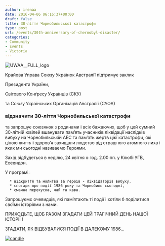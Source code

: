 ```yaml
---
author: irenaa
date: 2016-04-06 06:16:37+00:00
draft: false
title: 30-ліття Чорнобильської катастрофи
type: post
url: /events/30th-anniversary-of-chernobyl-disaster/
categories:
- Community
- Events
- Victoria
---
```


![UWAA__FULL_logo](http://www.ozeukes.com/wp-content/uploads/2016/04/UWAA__FULL_logo.png)





Крайова Управа Союзу Українок Австралії підтримує заклик




Президента України,




Світового Конґресу Українців (СКУ)




та Союзу Українських Організацій Австралії (СУОА)





### відзначити 30-ліття Чорнобильської катастрофи


та запрошує союзянок з родинами і всіх бажаючих, щоб у цей сумний 30-літній ювілей вшанувати пам’ять учасників ліквідації наслідків вибуху на Чорнобильській АЕС та пам’ять жертв цієї катастрофи, які ціною життя і здоров’я захищали людство від страшного атомного лиха і яких ми сьогодні називаємо Героями.

Захід відбудеться в неділю, 24 квітня о год. 2.00 пп. у Клюбі УГВ, Есеендон.

У програмі:



	  * відкриття та молитва за героїв - ліквідаторів вибуху,
	  * спогади про події 1986 року та Чорнобиль сьогодні,
	  * смачна перекуска, чай та кава.

Запрошуємо очевидців, які пам’ятають ті події і хотіли б поділитися своїми історіями з нами.

ПРИХОДЬТЕ, ЩОБ РАЗОМ ЗГАДАТИ ЦЕЙ ТРАГІЧНИЙ ДЕНЬ НАШОЇ ІСТОРІЇ !

ЗГАДАТИ, ЯК ВІДБУВАЛИСЯ ПОДІЇ В ДАЛЕКОМУ 1986...

[![candle](http://www.ozeukes.com/wp-content/uploads/2016/04/candle.png)
](http://www.ozeukes.com/wp-content/uploads/2016/04/candle.png)
